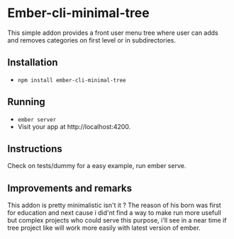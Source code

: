# Ember-cli-minimal-tree

This simple addon provides a front user menu tree where user can adds and 
removes categories on first level or in subdirectories.

## Installation

* `npm install ember-cli-minimal-tree`

## Running

* `ember server`
* Visit your app at http://localhost:4200.

## Instructions

Check on tests/dummy for a easy example, run ember serve.

## Improvements and remarks

This addon is pretty minimalistic isn't it ? The reason of his born was first for 
education and next cause i did'nt find a way to make run more usefull but complex 
projects who could serve this purpose, i'll see in a near time if tree project like 
will work more easily with latest version of ember.
